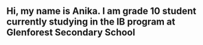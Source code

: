 <h2> Hi, my name is Anika. I am grade 10 student currently studying in the IB program at Glenforest Secondary School </h2> 
